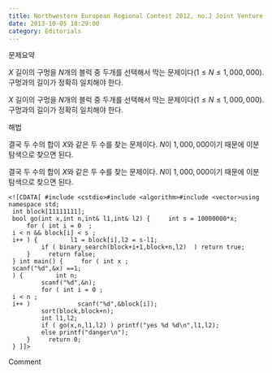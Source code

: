 ```yaml
---
title: Northwestern European Regional Contest 2012, no.J Joint Venture
date: 2013-10-05 18:29:00
category: Editorials
---
```


문제요약

$X$ 길이의 구멍을 $N$개의 블럭 중 두개를 선택해서 막는 문제이다$(1\leq{}N\leq{}1,000,000)$. 구멍과의 길이가 정확히 일치해야 한다. 

$X$ 길이의 구멍을 $N$개의 블럭 중 두개를 선택해서 막는 문제이다$(1\leq{}N\leq{}1,000,000)$. 구멍과의 길이가 정확히 일치해야 한다. 





해법

결국 두 수의 합이 $X$와 같은 두 수를 찾는 문제이다. $N$이 $1,000,000$이기 때문에 이분 탐색으로 찾으면 된다. 

결국 두 수의 합이 $X$와 같은 두 수를 찾는 문제이다. $N$이 $1,000,000$이기 때문에 이분 탐색으로 찾으면 된다. 


```
<![CDATA[ #include <cstdio>#include <algorithm>#include <vector>using namespace std;
 int block[11111111];
 bool go(int x,int n,int& l1,int& l2) {     int s = 10000000*x;
     for ( int i = 0  ;
 i < n && block[i] < s ;
 i++ ) {         l1 = block[i],l2 = s-l1;
         if ( binary_search(block+i+1,block+n,l2)  ) return true;
     }     return false;
 } int main() {     for ( int x ;
 scanf("%d",&x) ==1;
 ) {         int n;
         scanf("%d",&n);
         for ( int i = 0 ;
 i < n ;
 i++ )             scanf("%d",&block[i]);
         sort(block,block+n);
         int l1,l2;
         if ( go(x,n,l1,l2) ) printf("yes %d %d\n",l1,l2);
         else printf("danger\n");
     }     return 0;
 } ]]>
```
Comment

